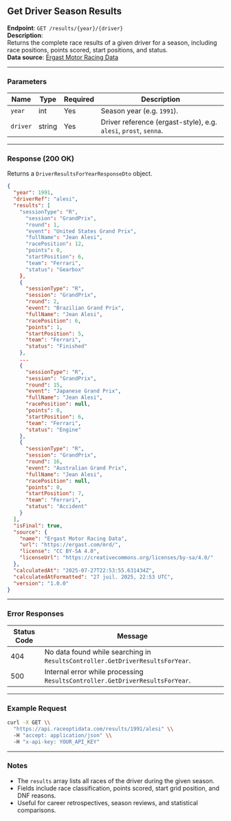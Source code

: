 ## Get Driver Season Results

**Endpoint**: `GET /results/{year}/{driver}`  
**Description**:  
Returns the complete race results of a given driver for a season, including race positions, points scored, start positions, and status.  
**Data source**: [Ergast Motor Racing Data](https://ergast.com/mrd/)

---

### Parameters

| Name      | Type   | Required | Description |
|-----------|--------|----------|-------------|
| `year`    | int    | Yes      | Season year (e.g. `1991`). |
| `driver`  | string | Yes      | Driver reference (ergast-style), e.g. `alesi`, `prost`, `senna`. |

---

### Response (200 OK)

Returns a `DriverResultsForYearResponseDto` object.

```json
{
  "year": 1991,
  "driverRef": "alesi",
  "results": [
    "sessionType": "R",
      "session": "GrandPrix",
      "round": 1,
      "event": "United States Grand Prix",
      "fullName": "Jean Alesi",
      "racePosition": 12,
      "points": 0,
      "startPosition": 6,
      "team": "Ferrari",
      "status": "Gearbox"
    },
    {
      "sessionType": "R",
      "session": "GrandPrix",
      "round": 2,
      "event": "Brazilian Grand Prix",
      "fullName": "Jean Alesi",
      "racePosition": 6,
      "points": 1,
      "startPosition": 5,
      "team": "Ferrari",
      "status": "Finished"
    },
    ...
    {
      "sessionType": "R",
      "session": "GrandPrix",
      "round": 15,
      "event": "Japanese Grand Prix",
      "fullName": "Jean Alesi",
      "racePosition": null,
      "points": 0,
      "startPosition": 6,
      "team": "Ferrari",
      "status": "Engine"
    },
    {
      "sessionType": "R",
      "session": "GrandPrix",
      "round": 16,
      "event": "Australian Grand Prix",
      "fullName": "Jean Alesi",
      "racePosition": null,
      "points": 0,
      "startPosition": 7,
      "team": "Ferrari",
      "status": "Accident"
    }
  ],
  "isFinal": true,
  "source": {
    "name": "Ergast Motor Racing Data",
    "url": "https://ergast.com/mrd/",
    "license": "CC BY-SA 4.0",
    "licenseUrl": "https://creativecommons.org/licenses/by-sa/4.0/"
  },
  "calculatedAt": "2025-07-27T22:53:55.631434Z",
  "calculatedAtFormatted": "27 juil. 2025, 22:53 UTC",
  "version": "1.0.0"
}
```

---

### Error Responses

| Status Code | Message |
|-------------|---------|
| 404         | No data found while searching in `ResultsController.GetDriverResultsForYear`. |
| 500         | Internal error while processing `ResultsController.GetDriverResultsForYear`.  |

---

### Example Request

```bash
curl -X GET \\
  "https://api.raceoptidata.com/results/1991/alesi" \\
  -H "accept: application/json" \\
  -H "x-api-key: YOUR_API_KEY"
```

---

### Notes

- The `results` array lists all races of the driver during the given season.  
- Fields include race classification, points scored, start grid position, and DNF reasons.  
- Useful for career retrospectives, season reviews, and statistical comparisons.